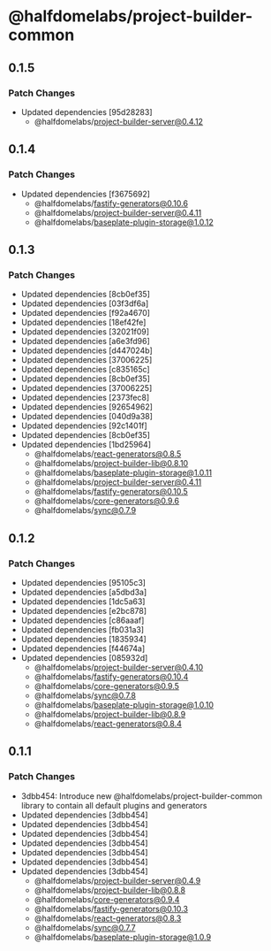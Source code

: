 # @halfdomelabs/project-builder-common

## 0.1.5

### Patch Changes

- Updated dependencies [95d28283]
  - @halfdomelabs/project-builder-server@0.4.12

## 0.1.4

### Patch Changes

- Updated dependencies [f3675692]
  - @halfdomelabs/fastify-generators@0.10.6
  - @halfdomelabs/project-builder-server@0.4.11
  - @halfdomelabs/baseplate-plugin-storage@1.0.12

## 0.1.3

### Patch Changes

- Updated dependencies [8cb0ef35]
- Updated dependencies [03f3df6a]
- Updated dependencies [f92a4670]
- Updated dependencies [18ef42fe]
- Updated dependencies [32021f09]
- Updated dependencies [a6e3fd96]
- Updated dependencies [d447024b]
- Updated dependencies [37006225]
- Updated dependencies [c835165c]
- Updated dependencies [8cb0ef35]
- Updated dependencies [37006225]
- Updated dependencies [2373fec8]
- Updated dependencies [92654962]
- Updated dependencies [040d9a38]
- Updated dependencies [92c1401f]
- Updated dependencies [8cb0ef35]
- Updated dependencies [1bd25964]
  - @halfdomelabs/react-generators@0.8.5
  - @halfdomelabs/project-builder-lib@0.8.10
  - @halfdomelabs/baseplate-plugin-storage@1.0.11
  - @halfdomelabs/project-builder-server@0.4.11
  - @halfdomelabs/fastify-generators@0.10.5
  - @halfdomelabs/core-generators@0.9.6
  - @halfdomelabs/sync@0.7.9

## 0.1.2

### Patch Changes

- Updated dependencies [95105c3]
- Updated dependencies [a5dbd3a]
- Updated dependencies [1dc5a63]
- Updated dependencies [e2bc878]
- Updated dependencies [c86aaaf]
- Updated dependencies [fb031a3]
- Updated dependencies [1835934]
- Updated dependencies [f44674a]
- Updated dependencies [085932d]
  - @halfdomelabs/project-builder-server@0.4.10
  - @halfdomelabs/fastify-generators@0.10.4
  - @halfdomelabs/core-generators@0.9.5
  - @halfdomelabs/sync@0.7.8
  - @halfdomelabs/baseplate-plugin-storage@1.0.10
  - @halfdomelabs/project-builder-lib@0.8.9
  - @halfdomelabs/react-generators@0.8.4

## 0.1.1

### Patch Changes

- 3dbb454: Introduce new @halfdomelabs/project-builder-common library to contain all default plugins and generators
- Updated dependencies [3dbb454]
- Updated dependencies [3dbb454]
- Updated dependencies [3dbb454]
- Updated dependencies [3dbb454]
- Updated dependencies [3dbb454]
- Updated dependencies [3dbb454]
- Updated dependencies [3dbb454]
  - @halfdomelabs/project-builder-server@0.4.9
  - @halfdomelabs/project-builder-lib@0.8.8
  - @halfdomelabs/core-generators@0.9.4
  - @halfdomelabs/fastify-generators@0.10.3
  - @halfdomelabs/react-generators@0.8.3
  - @halfdomelabs/sync@0.7.7
  - @halfdomelabs/baseplate-plugin-storage@1.0.9
